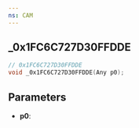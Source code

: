 ```yaml
---
ns: CAM
---
```

## _0x1FC6C727D30FFDDE

```c
// 0x1FC6C727D30FFDDE
void _0x1FC6C727D30FFDDE(Any p0);
```

## Parameters
* **p0**:
